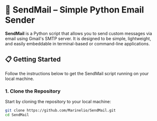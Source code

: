 # 📧 SendMail – Simple Python Email Sender

**SendMail** is a Python script that allows you to send custom messages via email using Gmail's SMTP server. It is designed to be simple, lightweight, and easily embeddable in terminal-based or command-line applications.

## 📋 Getting Started

Follow the instructions below to get the SendMail script running on your local machine.

### 1. Clone the Repository

Start by cloning the repository to your local machine:

```bash
git clone https://github.com/Marinelio/SendMail.git
cd SendMail

